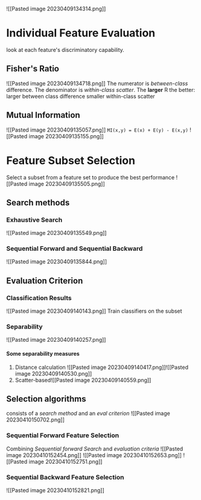 ![[Pasted image 20230409134314.png]]
# Individual Feature Evaluation
look at each feature's discriminatory capability.
## Fisher's Ratio
![[Pasted image 20230409134718.png]]
The numerator is _between-class_ difference. The denominator is _within-class scatter_.
The **larger** R the better: 
	larger between class difference
	smaller within-class scatter
## Mutual Information
![[Pasted image 20230409135057.png]]
`MI(x,y) = E(x) + E(y) - E(x,y)`
![[Pasted image 20230409135155.png]]

# Feature Subset Selection
Select a subset from a feature set to produce the best performance
![[Pasted image 20230409135505.png]]

## Search  methods
### Exhaustive Search
![[Pasted image 20230409135549.png]]

### Sequential Forward and Sequential Backward
![[Pasted image 20230409135844.png]]

## Evaluation Criterion
### Classification Results
![[Pasted image 20230409140143.png]]
Train classifiers on the subset
### Separability
![[Pasted image 20230409140257.png]]

#### Some separability measures
1. Distance calculation ![[Pasted image 20230409140417.png]]![[Pasted image 20230409140530.png]]
2. Scatter-based![[Pasted image 20230409140559.png]]
## Selection algorithms
consists of a _search method_ and an _eval criterion_
![[Pasted image 20230410150702.png]]
### Sequential Forward Feature Selection
Combining _Sequential forward Search_ and _evaluation criteria_
![[Pasted image 20230410152454.png]]
![[Pasted image 20230410152653.png]]
![[Pasted image 20230410152751.png]]
### Sequential Backward Feature Selection
![[Pasted image 20230410152821.png]]